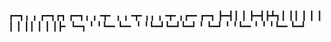 ┏━┓╻  ╻     ┏━┓┏┓ ┏━┓╻ ╻╺┳╸   ╻ ╻╺┳╸╻╻  ╻╺┳╸╻┏━╸┏━┓
┣━┫┃  ┃     ┣━┫┣┻┓┃ ┃┃ ┃ ┃    ┃ ┃ ┃ ┃┃  ┃ ┃ ┃┣╸ ┗━┓
╹ ╹┗━╸┗━╸   ╹ ╹┗━┛┗━┛┗━┛ ╹    ┗━┛ ╹ ╹┗━╸╹ ╹ ╹┗━╸┗━┛
